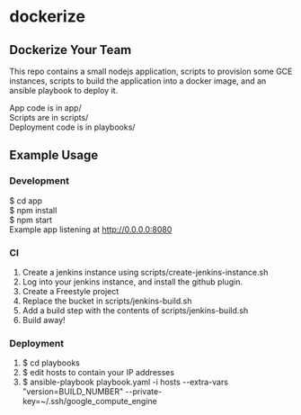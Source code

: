 # dockerize

## Dockerize Your Team

This repo contains a small nodejs application, scripts to provision some GCE instances,
scripts to build the application into a docker image, and an ansible playbook
to deploy it.

App code is in app/  
Scripts are in scripts/  
Deployment code is in playbooks/  

## Example Usage

### Development  
$ cd app  
$ npm install  
$ npm start  
Example app listening at http://0.0.0.0:8080

### CI
1. Create a jenkins instance using scripts/create-jenkins-instance.sh  
2. Log into your jenkins instance, and install the github plugin.  
3. Create a Freestyle project  
4. Replace the bucket in scripts/jenkins-build.sh
5. Add a build step with the contents of scripts/jenkins-build.sh  
6. Build away!  

### Deployment
1. $ cd playbooks  
2. $ edit hosts to contain your IP addresses
3. $ ansible-playbook playbook.yaml -i hosts --extra-vars "version=BUILD_NUMBER" --private-key=~/.ssh/google_compute_engine 

